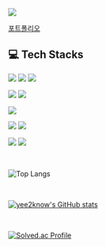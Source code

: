 <img src="https://capsule-render.vercel.app/api?type=waving&color=ACBCFF&fontColor=0F1035&height=200&section=header&text=Welcome+to+yee2know's+Github!👋&fontSize=40"/>

[포트폴리오](https://devportfolio-wjh.vercel.app/)

<!-- 기술 스택 -->
## 💻 Tech Stacks
<p>
  <img src="https://img.shields.io/badge/javascript-%23323330.svg?style=for-the-badge&logo=javascript&logoColor=%23F7DF1E"/>
  <img src="https://img.shields.io/badge/node.js-6DA55F?style=for-the-badge&logo=node.js&logoColor=white">
  <img src="https://img.shields.io/badge/express-000000?style=for-the-badge&logo=express&logoColor=white">
</p>

<p>
  <img src="https://img.shields.io/badge/java-007396?style=for-the-badge&logo=java&logoColor=white">
  <img src="https://img.shields.io/badge/spring-6DB33F?style=for-the-badge&logo=spring&logoColor=white"> 
</p>
<p>
  <img src="https://img.shields.io/badge/mysql-4479A1.svg?style=for-the-badge&logo=mysql&logoColor=white">
</p>

<p>
  <img src="https://img.shields.io/badge/Flutter-%2302569B.svg?style=for-the-badge&logo=Flutter&logoColor=white"/>
  <img src="https://img.shields.io/badge/dart-%230175C2.svg?style=for-the-badge&logo=dart&logoColor=white"/>
</p>
<p>
  <img src="https://img.shields.io/badge/c-%2300599C.svg?style=for-the-badge&logo=c&logoColor=white"/>
  <img src="https://img.shields.io/badge/c%2B%2B-%2300599C.svg?&style=for-the-badge&logo=c%2B%2B&logoColor=white" />
</p>


<br>

![Top Langs](https://github-readme-stats.vercel.app/api/top-langs/?username=yee2know&layout=compact&theme=algolia)

<br>

<!-- GitHub Stats Card -->
[![yee2know's GitHub stats](https://github-readme-stats.vercel.app/api?username=yee2know&show_icons=true&theme=tokyonight)](https://github.com/yee2know/github-readme-stats)

<br>

[![Solved.ac Profile](http://mazassumnida.wtf/api/generate_badge?boj=yee2know)](https://solved.ac/yee2know)
